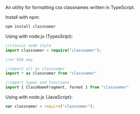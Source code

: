 An utility for formatting css classnames written in TypeScript.

Install with npm:

```sh
npm install classnamer
```

Using with node.js (TypesSript):

```TypeScript
//classic node style
import classnamer = require("classnamer");

//or ES6 way

//import all as classnamer
import * as classnamer from "classnamer"

//import types and functions
import { ClassNameFragment, format } from "classnamer"
```

Using with node.js (JavaScript):

```JavaScript
var classnamer = require("classnamer");
```
